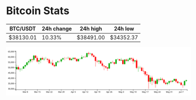 # Bitcoin Stats

BTC/USDT|24h change|24h high|24h low|
|---|---|---|---|
|$38130.01|10.33%|$38491.00|$34352.37|

<img src="./chart.svg">
